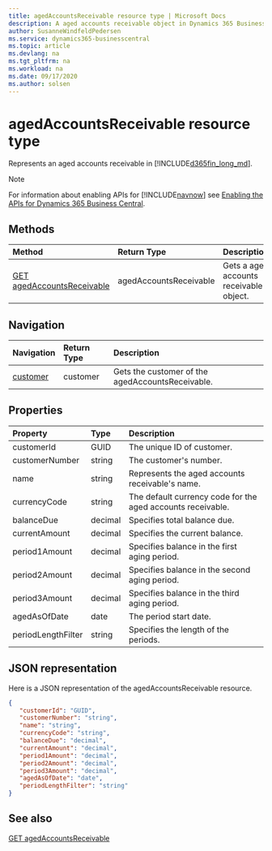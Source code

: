 ```yaml
---
title: agedAccountsReceivable resource type | Microsoft Docs
description: A aged accounts receivable object in Dynamics 365 Business Central.
author: SusanneWindfeldPedersen
ms.service: dynamics365-businesscentral
ms.topic: article
ms.devlang: na
ms.tgt_pltfrm: na
ms.workload: na
ms.date: 09/17/2020
ms.author: solsen
---
```


# agedAccountsReceivable resource type
Represents an aged accounts receivable in [!INCLUDE[d365fin_long_md](../../includes/d365fin_long_md.md)].

> [!NOTE]  
> For information about enabling APIs for [!INCLUDE[navnow](../../includes/navnow_md.md)] see [Enabling the APIs for Dynamics 365 Business Central](../enabling-apis-for-dynamics-nav.md).

## Methods
| Method | Return Type|Description |
|:--------------------|:-----------|:-------------------------|
|[GET agedAccountsReceivable](../api/dynamics_agedAccountsReceivable_Get.md)|agedAccountsReceivable|Gets a aged accounts receivable object.|




## Navigation

| Navigation |Return Type| Description |    
|:----------|:----------|:-----------------|
|[customer](../resources/dynamics_customer.md)|customer |Gets the customer of the agedAccountsReceivable.|


## Properties

| Property           | Type   |Description     |
|:-------------------|:-------|:---------------|
|customerId|GUID|The unique ID of customer.  |
|customerNumber|string|The customer's number.|
|name|string|Represents the aged accounts receivable's name.|
|currencyCode|string|The default currency code for the aged accounts receivable.|
|balanceDue|decimal|Specifies total balance due.|
|currentAmount|decimal|Specifies the current balance.|
|period1Amount|decimal|Specifies balance in the first aging period.|
|period2Amount|decimal|Specifies balance in the second aging period.|
|period3Amount|decimal|Specifies balance in the third aging period.|
|agedAsOfDate|date|The period start date.|
|periodLengthFilter|string|Specifies the length of the periods.|


## JSON representation

Here is a JSON representation of the agedAccountsReceivable resource.


```json
{
   "customerId": "GUID",
   "customerNumber": "string",
   "name": "string",
   "currencyCode": "string",
   "balanceDue": "decimal",
   "currentAmount": "decimal",
   "period1Amount": "decimal",
   "period2Amount": "decimal",
   "period3Amount": "decimal",
   "agedAsOfDate": "date",
   "periodLengthFilter": "string"
}
```
## See also

[GET agedAccountsReceivable](../api/dynamics_agedAccountsReceivable_Get.md)

